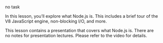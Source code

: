 no task

In this lesson, you’ll explore what Node.js is. This includes a brief tour of the V8 JavaScript
engine, non-blocking I/O, and more.

This lesson contains a presentation that covers what Node.js is. There are no notes for
presentation lectures. Please refer to the video for details.
